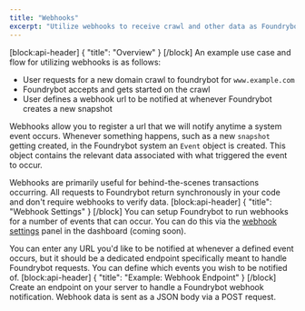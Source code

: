 ```yaml
---
title: "Webhooks"
excerpt: "Utilize webhooks to receive crawl and other data as Foundrybot creates it."
---
```

[block:api-header]
{
  "title": "Overview"
}
[/block]
An example use case and flow for utilizing webhooks is as follows:
  * User requests for a new domain crawl to foundrybot for `www.example.com`
  * Foundrybot accepts and gets started on the crawl
  * User defines a webhook url to be notified at whenever Foundrybot creates a new snapshot

Webhooks allow you to register a url that we will notify anytime a system event occurs. Whenever something happens, such as a new `snapshot` getting created, in the Foundrybot system an `Event` object is created. This object contains the relevant data associated with what triggered the event to occur.

Webhooks are primarily useful for behind-the-scenes transactions occurring. All requests to Foundrybot return synchronously in your code and don't require webhooks to verify data. 
[block:api-header]
{
  "title": "Webhook Settings"
}
[/block]
You can setup Foundrybot to run webhooks for a number of events that can occur. You can do this via the [webhook settings](https://dashboard.foundrybot.com/org/webhooks) panel in the dashboard (coming soon).

You can enter any URL you'd like to be notified at whenever a defined event occurs, but it should be a dedicated endpoint specifically meant to handle Foundrybot requests. You can define which events you wish to be notified of.
[block:api-header]
{
  "title": "Example: Webhook Endpoint"
}
[/block]
Create an endpoint on your server to handle a Foundrybot webhook notification. Webhook data is sent as a JSON body via a POST request.